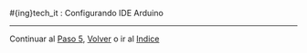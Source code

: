 #{ing}tech_it : Configurando IDE Arduino

---
Continuar al  [Paso 5](./programando_placa.md), [Volver](./ubidots.md) o ir al [Indice](./index.md)








